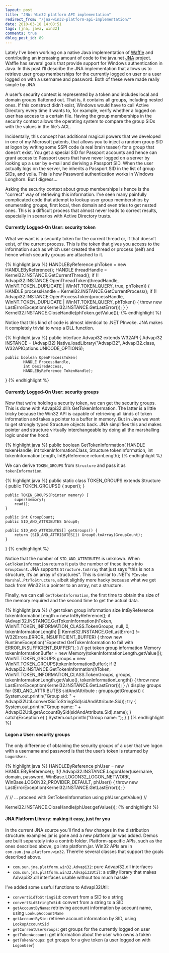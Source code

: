 ```yaml
---
layout: post
title: "JNA: Win32 platform API implementation"
redirect_from: "/jna-win32-platform-api-implementation/"
date: 2010-03-18 14:08:51
tags: [jna, java, win32]
comments: true
dblog_post_id: 89
---
```

Lately I’ve been working on a native Java implementation of [Waffle](https://github.com/dblock/waffle) and contributing an increasing amount of code to the java.net [JNA](https://github.com/java-native-access/jna) project. Waffle has several goals that provide support for Windows authentication in Java. In this post I’ll describe the JNA implementation that allows us to retrieve user group memberships for the currently logged on user or a user logged on with a username and password. Both of these were made really simple by JNA.

A user’s security context is represented by a token and includes local and domain groups flattened out. That is, it contains all groups, including nested ones. If this construct didn’t exist, Windows would have to call Active Directory every time it wants to, for example, verify whether a logged on user has access to a certain file. Having the group memberships in the security context allows the operating system to compare the group SIDs with the values in the file’s ACL.

Incidentally, this concept has additional magical powers that we developed in one of my Microsoft patents, that allows you to inject a random group SID at logon by writing some SSPI code (a real brain teaser) for a group that doesn’t exist. You get a special SID for Passport accounts and hence can grant access to Passport users that have never logged on a server by looking up a user by e-mail and deriving a Passport SID. When the user actually logs on the server, he inherits a Passport SID in the list of group SIDs, and voila. This is how Password authentication works in Windows Longhorn. But I digress...

Asking the security context about group memberships is hence is the "correct" way of retrieving this information. I’ve seen many painfully complicated code that attempt to lookup user group memberships by enumerating groups, first local, then domain and even tries to get nested ones. This is a difficult process that almost never leads to correct results, especially in scenarios with Active Directory trusts.

#### Currently Logged-On User: security token

What we want is a security token for the current thread or, if that doesn’t exist, of the current process. This is the token that gives you access to the information such as which user created the thread or process (self) and hence which security groups are attached to it.

{% highlight java %}
HANDLEByReference phToken = new HANDLEByReference();
HANDLE threadHandle = Kernel32.INSTANCE.GetCurrentThread();
if (! Advapi32.INSTANCE.OpenThreadToken(threadHandle,
        WinNT.TOKEN_DUPLICATE | WinNT.TOKEN_QUERY, true, phToken)) {
    HANDLE processHandle = Kernel32.INSTANCE.GetCurrentProcess();
    if (! Advapi32.INSTANCE.OpenProcessToken(processHandle,
        WinNT.TOKEN_DUPLICATE | WinNT.TOKEN_QUERY, phToken)) {
            throw new LastErrorException(Kernel32.INSTANCE.GetLastError());
    }
}
Kernel32.INSTANCE.CloseHandle(phToken.getValue());
{% endhighlight %}

Notice that this kind of code is almost identical to .NET PInvoke. JNA makes it completely trivial to wrap a DLL function.

{% highlight java %}
public interface Advapi32 extends W32API {
    Advapi32 INSTANCE = (Advapi32) Native.loadLibrary("Advapi32",
            Advapi32.class, W32APIOptions.UNICODE_OPTIONS);

    public boolean OpenProcessToken(
            HANDLE ProcessHandle,
            int DesiredAccess,
            HANDLEByReference TokenHandle);
}
{% endhighlight %}

#### Currently Logged-On User: security groups

Now that we’re holding a security token, we can get the security groups. This is done with Advapi32.dll’s GetTokenInformation. The latter is a little tricky because the Win32 API is capable of retrieving all kinds of token information and takes a pointer to a buffer in memory. But in Java we want to get strongly typed Structure objects back. JNA simplifies this and makes pointer and structure virtually interchangeable by doing all the marshalling logic under the hood.

{% highlight java %}
public boolean GetTokenInformation(
        HANDLE tokenHandle,
        int tokenInformationClass,
        Structure tokenInformation,
        int tokenInformationLength,
        IntByReference returnLength);
{% endhighlight %}

We can derive `TOKEN_GROUPS` from `Structure` and pass it as `tokenInformation`.

{% highlight java %}
public static class TOKEN_GROUPS extends Structure {
    public TOKEN_GROUPS() {
        super();
    }

    public TOKEN_GROUPS(Pointer memory) {
        super(memory);
        read();
    }

    public int GroupCount;
    public SID_AND_ATTRIBUTES Group0;

    public SID_AND_ATTRIBUTES[] getGroups() {
        return (SID_AND_ATTRIBUTES[]) Group0.toArray(GroupCount);
    }
}
{% endhighlight %}

Notice that the number of `SID_AND_ATTRIBUTES` is unknown. When `GetTokenInformation` returns it puts the number of these items into `GroupCount`. JNA supports `Structure.toArray` that just says "this is not a structure, it’s an array of structures". This is similar to .NET’s `PInvoke Marshal.PtrToStructure`, albeit slightly more hacky because what we get back from Win32 is a pointer to an array, not a structure.

Finally, we can call `GetTokenInformation`, the first time to obtain the size of the memory required and the second time to get the actual data.

{% highlight java %}
// get token group information size
IntByReference tokenInformationLength = new IntByReference();
if (Advapi32.INSTANCE.GetTokenInformation(hToken,
        WinNT.TOKEN_INFORMATION_CLASS.TokenGroups, null, 0, tokenInformationLength)
        || Kernel32.INSTANCE.GetLastError() != W32Errors.ERROR_INSUFFICIENT_BUFFER) {
    throw new RuntimeException("Expected GetTokenInformation to fail with ERROR_INSUFFICIENT_BUFFER");
}
// get token group information
Memory tokenInformationBuffer = new Memory(tokenInformationLength.getValue());
WinNT.TOKEN_GROUPS groups = new WinNT.TOKEN_GROUPS(tokenInformationBuffer);
if (! Advapi32.INSTANCE.GetTokenInformation(hToken,
        WinNT.TOKEN_INFORMATION_CLASS.TokenGroups, groups,
        tokenInformationLength.getValue(), tokenInformationLength)) {
    throw new LastErrorException(Kernel32.INSTANCE.GetLastError());
}
// display groups
for (SID_AND_ATTRIBUTES sidAndAttribute : groups.getGroups()) {
    System.out.println("Group sid: " + Advapi32Util.convertSidToStringSid(sidAndAttribute.Sid));
    try {
        System.out.println("Group name: " + Advapi32Util.getAccountBySid(sidAndAttribute.Sid).name);
    } catch(Exception e) {
        System.out.println("Group name: <unknown>");
    }
}
{% endhighlight %}

#### Logon a User: security groups

The only difference of obtaining the security groups of a user that we logon with a username and password is that the user’s token is returned by `LogonUser`.

{% highlight java %}
HANDLEByReference phUser = new HANDLEByReference();
if(! Advapi32.INSTANCE.LogonUser(username, domain, password, WinBase.LOGON32_LOGON_NETWORK,
   WinBase.LOGON32_PROVIDER_DEFAULT, phUser)) {
       throw new LastErrorException(Kernel32.INSTANCE.GetLastError());
}

//
// ... proceed with GetTokenInformation using phUser.getValue()
//

Kernel32.INSTANCE.CloseHandle(phUser.getValue());
{% endhighlight %}

#### JNA Platform Library: making it easy, just for you

In the current JNA source you’ll find a few changes in the distribution structure: examples.jar is gone and a new platform.jar was added. Demos are built separately into a contrib folder. Platform-specific APIs, such as the ones described above, go into platform.jar. Win32 APIs are in `com.sun.jna.platform.win32`. There’re several classes that support the goals described above.

- `com.sun.jna.platform.win32.Advapi32`: pure Advapi32.dll interfaces
- `com.sun.jna.platform.win32.Advapi32Util`: a utility library that makes Advapi32.dll interfaces usable without too much hassle

I’ve added some useful functions to Advapi32Util:

- `convertSidToStringSid`: convert from a SID to a string
- `convertSidStringToSid`: convert from a string to a SID
- `getAccountByName`: retrieving account information by account name, using `LookupAccountName`
- `getAccountBySid`: retrieve account information by SID, using `LookupAccountSid`
- `getCurrentUserGroups`: get groups for the currently logged on user
- `getTokenAccount`: get information about the user who owns a token
- `getTokenGroups`: get groups for a give token (a user logged on with `LogonUser`)
